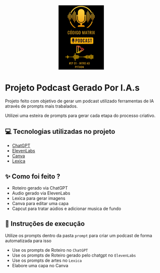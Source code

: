 <p align="center">
<img 
    src="/img/capa.png"
    width="150"  
/>
</p>

# Projeto Podcast Gerado Por I.A.s

Projeto feito com objetivo de gerar um podcast utilizado ferramentas de IA através de prompts mais trabalados.

Utilizei uma esteira de prompts para gerar cada etapa do processo criativo.

## :computer: Tecnologias utilizadas no projeto

- [ChatGPT](https://chatgpt.com/)
- [ElevenLabs](https://elevenlabs.io/app/speech-synthesis)
- [Canva](https://www.canva.com/)
- [Lexica](https://lexica.art/)

## :sparkles: Como foi feito ?

- Roteiro gerado via ChatGPT
- Audio gerado via ElevenLabs
- Lexica para gerar imagens
- Canva para editar uma capa
- Capcut para tratar aúdios e adicionar musica de fundo

## :wrench: Instruções de execução 

Utilize os prompts dentro da pasta `prompt` para criar um podcast de forma automatizada para isso 

- Use os prompts de Roteiro no `ChatGPT`
- Use os prompts de Roteiro gerado pelo chatgpt  no `ElevenLabs`
- Use os prompts de artes no `Lexica`
- Elabore uma capa no Canva
  
